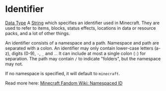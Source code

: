 # Identifier
[Data Type](../data_types.md)
A [String](string.md) which specifies an identifier used in Minecraft. They are used to refer to items, blocks, status effects, locations in data or resource packs, and a lot of other things.


An identifier consists of a namespace and a path. Namespace and path are separated with a colon. An identifier may only contain lower-case letters (a-z), digits (0-9), `-`, `_` and `.`. It can include at most a single colon (`:`) for separation. The path may contain `/` to indicate "folders", but the namespace may not.

If no namespace is specified, it will default to `minecraft`.

Read more here: [Minecraft Fandom Wiki: Namespaced ID](https://minecraft.fandom.com/wiki/Namespaced_ID)
